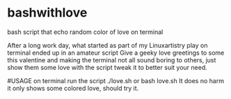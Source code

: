 # bashwithlove
bash script that echo random color of love on terminal

After a long work day, what started as part of my Linuxartistry play on terminal ended up in an amateur script
Give a geeky love greetings to some this valentine and making the terminal not all sound boring to others, just show them some love with the script
tweak it to better suit your need.


#USAGE
on terminal run the script
./love.sh or bash love.sh
It does no harm it only shows some colored love, should try it.
